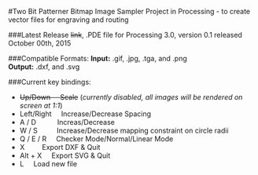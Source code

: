 #Two Bit Patterner
Bitmap Image Sampler Project in Processing - to create vector files for engraving and routing

###Latest Release
~~link~~, .PDE file for Processing 3.0, version 0.1 released October 00th, 2015

###Compatible Formats:
**Input:** .gif, .jpg, .tga, and .png </br>
**Output:** .dxf, and .svg

###Current key bindings:

- ~~Up/Down&nbsp;&nbsp;&nbsp;&nbsp;&nbsp;Scale~~ (*currently disabled, all images will be rendered on screen at 1:1*)
- Left/Right&nbsp;&nbsp;&nbsp;&nbsp;&nbsp;Increase/Decrease Spacing
- A / D&nbsp;&nbsp;&nbsp;&nbsp;&nbsp;&nbsp;&nbsp;&nbsp;&nbsp;&nbsp;&nbsp;Increas/Decrease 
- W / S&nbsp;&nbsp;&nbsp;&nbsp;&nbsp;&nbsp;&nbsp;&nbsp;&nbsp;&nbsp;Increase/Decrease mapping constraint on circle radii
- Q / E / R&nbsp;&nbsp;&nbsp;&nbsp;&nbsp;Checker Mode/Normal/Linear Mode
- X&nbsp;&nbsp;&nbsp;&nbsp;&nbsp;&nbsp;&nbsp;&nbsp;&nbsp;Export DXF & Quit
- Alt + X&nbsp;&nbsp;&nbsp;&nbsp;&nbsp;Export SVG & Quit
- L&nbsp;&nbsp;&nbsp;&nbsp;&nbsp;Load new file
